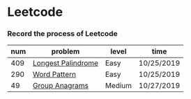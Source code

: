 # Leetcode
### Record the process of Leetcode

num|problem|level|time
-|-|-|-
409|[Longest Palindrome](https://github.com/lihe/Leetcode/issues/1) |Easy|10/25/2019
290|[Word Pattern](https://github.com/lihe/Leetcode/issues/2)|Easy|10/25/2019
49|[Group Anagrams](https://github.com/lihe/Leetcode/issues/3)|Medium|10/27/2019
